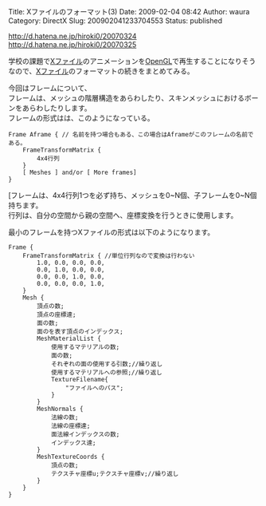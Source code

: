 Title: Xファイルのフォーマット(3)
Date: 2009-02-04 08:42
Author: waura
Category: DirectX
Slug: 200902041233704553
Status: published

<http://d.hatena.ne.jp/hiroki0/20070324>  
<http://d.hatena.ne.jp/hiroki0/20070325>

学校の課題で[Xファイル](http://d.hatena.ne.jp/keyword/X%A5%D5%A5%A1%A5%A4%A5%EB)のアニメーションを[OpenGL](http://d.hatena.ne.jp/keyword/OpenGL)で再生することになりそうなので、[Xファイル](http://d.hatena.ne.jp/keyword/X%A5%D5%A5%A1%A5%A4%A5%EB)のフォーマットの続きをまとめてみる。

今回はフレームについて、  
フレームは、メッシュの階層構造をあらわしたり、スキンメッシュにおけるボーンをあらわしたりします。  
フレームの形式はは、このようになっている。

```
Frame Aframe { // 名前を持つ場合もある、この場合はAframeがこのフレームの名前である。
    FrameTransformMatrix {
        4x4行列
    }
    [ Meshes ] and/or [ More frames]
}
```

[フレームは、4x4行列1つを必ず持ち、メッシュを0\~N個、子フレームを0\~N個持ちます。  
行列は、自分の空間から親の空間へ、座標変換を行うときに使用します。

最小のフレームを持つXファイルの形式は以下のようになります。

    Frame {
        FrameTransformMatrix { //単位行列なので変換は行わない
            1.0, 0.0, 0.0, 0.0,
            0.0, 1.0, 0.0, 0.0,
            0.0, 0.0, 1.0, 0.0,
            0.0, 0.0, 0.0, 1.0,
        }
        Mesh {
            頂点の数;
            頂点の座標達;
            面の数;
            面のを表す頂点のインデックス;
            MeshMaterialList {
                使用するマテリアルの数;
                面の数;
                それぞれの面の使用する引数;//繰り返し
                使用するマテリアルへの参照;//繰り返し
                TextureFilename{
                    "ファイルへのパス";
                }
            }
            MeshNormals {
                法線の数;
                法線の座標達;
                面法線インデックスの数;
                インデックス達;
            }
            MeshTextureCoords {
                頂点の数;
                テクスチャ座標u;テクスチャ座標v;//繰り返し
            }
        }
    }
